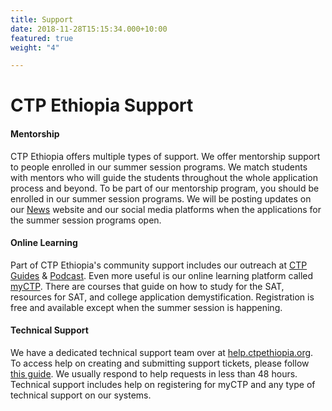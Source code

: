 ```yaml
---
title: Support
date: 2018-11-28T15:15:34.000+10:00
featured: true
weight: "4"

---
```

# CTP Ethiopia Support

#### Mentorship

CTP Ethiopia offers multiple types of support. We offer mentorship support to people enrolled in our summer session programs. We match students with mentors who will guide the students throughout the whole application process and beyond. To be part of our mentorship program, you should be enrolled in our summer session programs. We will be posting updates on our [News](https://news.ctpethiopia.org "News") website and our social media platforms when the applications for the summer session programs open. 

#### Online Learning

Part of CTP Ethiopia's community support includes our outreach at [CTP Guides](https://guides.ctpethiopia.org/ "Guides") & [Podcast](https://pod.ctpethiopia.org/ "Podcast"). Even more useful is our online learning platform called [myCTP](https://ctpacademy.org/ "myCTP"). There are courses that guide on how to study for the SAT, resources for SAT, and college application demystification. Registration is free and available except when the summer session is happening. 

#### Technical Support

We have a dedicated technical support team over at [help.ctpethiopia.org](https://help.ctpethiopia.org "Help"). To access help on creating and submitting support tickets, please follow [this guide](https://beta.ctpethiopia.org/contact/#Submitting%20Tickets "Guide on Creating Tickets"). We usually respond to help requests in less than 48 hours. Technical support includes help on registering for myCTP and any type of technical support on our systems. 